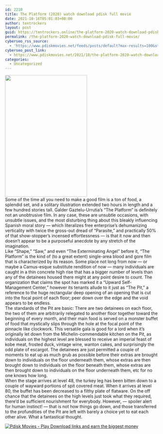 ```yaml
---
id: 2210
title: The Platform (2020) watch download pdisk full movie
date: 2021-10-16T05:01:03+00:00
author: tentrockers
layout: post
guid: https://tentrockers.online/the-platform-2020-watch-download-pdisk-full-movie/
permalink: /the-platform-2020-watch-download-pdisk-full-movie/
cyberseo_rss_source:
  - 'https://www.pdiskmovies.net/feeds/posts/default?max-results=100&start-index=1'
cyberseo_post_link:
  - https://www.pdiskmovies.net/2021/10/the-platform-2020-watch-download-pdisk.html
categories:
  - Uncategorized
---
```

<div class="separator">
  <a href="https://blogger.googleusercontent.com/img/a/AVvXsEj9yy0IpxqQmQHzj7R6-XUPpPgXc3-KnxDNPAi-tGY4kaVB8_AVeWAcXbqvCokB6IP-_cb48EsR_ujo3IoGhTER_Ciemu3YmdQ9nav5ezUgRBTdIgASUbhv_tyfRk9xMxXtA-62niX_2Hi7k7LHh8cSJMwJ9wQCKpW_YN1rw-ssX8IvKwDWecS3hMFpCQ=s1600"><img loading="lazy" border="0" data-original-height="1600" data-original-width="1080" height="400" src="https://blogger.googleusercontent.com/img/a/AVvXsEj9yy0IpxqQmQHzj7R6-XUPpPgXc3-KnxDNPAi-tGY4kaVB8_AVeWAcXbqvCokB6IP-_cb48EsR_ujo3IoGhTER_Ciemu3YmdQ9nav5ezUgRBTdIgASUbhv_tyfRk9xMxXtA-62niX_2Hi7k7LHh8cSJMwJ9wQCKpW_YN1rw-ssX8IvKwDWecS3hMFpCQ=w270-h400" width="270" /></a>
</div>



<div>
  <div>
    <span>Some of the time all you need to make a good film is a ton of food, a splendid set, and a solitary illustration extended two hours in length and a few hundred stories tall. Galder Gaztelu-Urrutia&#8217;s &#8220;The Platform&#8221; is definitely not an unobtrusive film. In any case, these are unsubtle occasions, with unsubtle issues, and the most disturbing thing about this bleakly influencing Spanish moral story — which literalizes free enterprise&#8217;s dehumanizing verticality with twice the gross-out dread of &#8220;Parasite,&#8221; and practically 50% of that show-stopper&#8217;s incensed effortlessness — is that it now and then doesn&#8217;t appear to be a purposeful anecdote by any stretch of the imagination.&nbsp;</span>
  </div>
  
  <div>
    <span>Like &#8220;Shape,&#8221; &#8220;Saw,&#8221; and even &#8220;The Exterminating Angel&#8221; before it, &#8220;The Platform&#8221; is the kind of (to a great extent) single-area blood and gore film that is characterized by its reason. Some place not long from now — or maybe a Camus-esque substitute rendition of now — many individuals are caught in a thin concrete high rise that has a bigger number of levels than any of the detainees housed there might at any point desire to count. The organization that claims the spot has marked it a &#8220;Upward Self-Management Center,&#8221; however its tenants allude to it just as &#8220;The Pit,&#8221; a reference to the huge rectangular deep opening of an opening that is cut into the focal point of each floor; peer down over the edge and the void appears to be endless.&nbsp;</span>
  </div>
  
  <div>
    <span>The standards of the Pit are basic: There are two detainees on each floor, the two of them are arbitrarily relegated to another floor together toward the beginning of every month, and their main food is served on a monster buffet of food that mystically slips through the hole at the focal point of the pinnacle like clockwork. This versatile gala is good for a lord when it&#8217;s originally let down from the Michelin-commendable kitchen on the Pit, as individuals on the highest level are blessed to receive an imperial feast of kobe meat, frosted duck, vintage wine, wanton cakes, and surprisingly the odd plate of escargot. The detainees are just permitted a couple of moments to eat up as much grub as possible before their extras are brought down to individuals on the floor underneath them, whose extras are then brought down to individuals on the floor beneath them, whose extras are then brought down to individuals on the floor underneath them, etc for no one knows how long.&nbsp;</span>
  </div>
  
  <div>
    <span>When the stage arrives at level 48, the turkey leg has been bitten down to a couple of wayward portions of spit covered meat. When it arrives at level 80, the buffet has been decreased to a filthy plate of flatware. On the off chance that the detainees on the high levels just took what they required, there&#8217;d be sufficient nourishment for everybody. However, — spoiler alert for human instinct! — that is not how things go down, and those transferred to the profundities of the Pit are left with barely a choice yet to eat each other alive. What a fantastical thought.</span>
  </div>
</div>

[![](https://1.bp.blogspot.com/-a93bp85aB6g/YUXjACCiX3I/AAAAAAAAbQE/GHmPI7h0af0tqn6tYzd0cdrDv9Hu9LUSACLcBGAsYHQ/s16000/Play_it_New-removebg-preview.png "Pdisk Movies - Play Download links and earn the biggest money")](https://www.cofilink.com/share-video?videoid=nv2n4p000mjs)